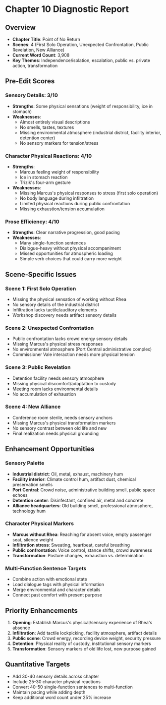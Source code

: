 # Chapter 10 Diagnostic Report

## Overview
- **Chapter Title**: Point of No Return
- **Scenes**: 4 (First Solo Operation, Unexpected Confrontation, Public Revelation, New Alliance)
- **Current Word Count**: 3,908
- **Key Themes**: Independence/isolation, escalation, public vs. private action, transformation

## Pre-Edit Scores

### Sensory Details: 3/10
- **Strengths**: Some physical sensations (weight of responsibility, ice in stomach)
- **Weaknesses**: 
  - Almost entirely visual descriptions
  - No smells, tastes, textures
  - Missing environmental atmosphere (industrial district, facility interior, detention center)
  - No sensory markers for tension/stress

### Character Physical Reactions: 4/10
- **Strengths**: 
  - Marcus feeling weight of responsibility
  - Ice in stomach reaction
  - Trizik's four-arm gesture
- **Weaknesses**:
  - Missing Marcus's physical responses to stress (first solo operation)
  - No body language during infiltration
  - Limited physical reactions during public confrontation
  - Missing exhaustion/tension accumulation

### Prose Efficiency: 4/10
- **Strengths**: Clear narrative progression, good pacing
- **Weaknesses**:
  - Many single-function sentences
  - Dialogue-heavy without physical accompaniment
  - Missed opportunities for atmospheric loading
  - Simple verb choices that could carry more weight

## Scene-Specific Issues

### Scene 1: First Solo Operation
- Missing the physical sensation of working without Rhea
- No sensory details of the industrial district
- Infiltration lacks tactile/auditory elements
- Workshop discovery needs artifact sensory details

### Scene 2: Unexpected Confrontation
- Public confrontation lacks crowd energy sensory details
- Missing Marcus's physical stress responses
- No environmental atmosphere (Port Central administrative complex)
- Commissioner Vale interaction needs more physical tension

### Scene 3: Public Revelation
- Detention facility needs sensory atmosphere
- Missing physical discomfort/adaptation to custody
- Meeting room lacks environmental details
- No accumulation of exhaustion

### Scene 4: New Alliance
- Conference room sterile, needs sensory anchors
- Missing Marcus's physical transformation markers
- No sensory contrast between old life and new
- Final realization needs physical grounding

## Enhancement Opportunities

### Sensory Palette
- **Industrial district**: Oil, metal, exhaust, machinery hum
- **Facility interior**: Climate control hum, artifact dust, chemical preservation smells
- **Port Central**: Crowd noise, administrative building smell, public space echoes
- **Detention center**: Disinfectant, confined air, metal and concrete
- **Alliance headquarters**: Old building smell, professional atmosphere, technology hum

### Character Physical Markers
- **Marcus without Rhea**: Reaching for absent voice, empty passenger seat, silence weight
- **Infiltration stress**: Sweating, heartbeat, careful breathing
- **Public confrontation**: Voice control, stance shifts, crowd awareness
- **Transformation**: Posture changes, exhaustion vs. determination

### Multi-Function Sentence Targets
- Combine action with emotional state
- Load dialogue tags with physical information
- Merge environmental and character details
- Connect past comfort with present purpose

## Priority Enhancements

1. **Opening**: Establish Marcus's physical/sensory experience of Rhea's absence
2. **Infiltration**: Add tactile lockpicking, facility atmosphere, artifact details
3. **Public scene**: Crowd energy, recording device weight, security pressure
4. **Detention**: Physical reality of custody, institutional sensory markers
5. **Transformation**: Sensory markers of old life lost, new purpose gained

## Quantitative Targets
- Add 30-40 sensory details across chapter
- Include 25-30 character physical reactions
- Convert 40-50 single-function sentences to multi-function
- Maintain pacing while adding depth
- Keep additional word count under 25% increase